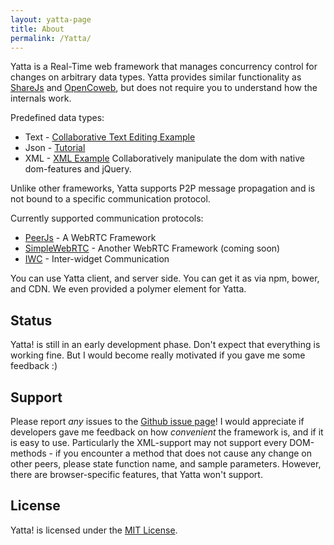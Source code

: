 ```yaml
---
layout: yatta-page
title: About
permalink: /Yatta/
---
```


Yatta is a Real-Time web framework that manages concurrency control for changes on arbitrary data types. Yatta provides similar functionality as [ShareJs] and [OpenCoweb], but does not require you to understand how the internals work. 

Predefined data types:
* Text - [Collaborative Text Editing Example](http://dadamonad.github.io/Yatta/examples/TextEditing/)
* Json - [Tutorial](http://dadamonad.github.io/Yatta/examples/PeerJs-Json/)
* XML  - [XML Example](http://dadamonad.github.io/Yatta/examples/XmlExample/) Collaboratively manipulate the dom with native dom-features and jQuery.

Unlike other frameworks, Yatta supports P2P message propagation and is not bound to a specific communication protocol. 

Currently supported communication protocols:
* [PeerJs](http://peerjs.com/) - A WebRTC Framework
* [SimpleWebRTC](http://simplewebrtc.com/) - Another WebRTC Framework (coming soon)
* [IWC](http://dbis.rwth-aachen.de/cms/projects/the-xmpp-experience#interwidget-communication) - Inter-widget Communication

You can use Yatta client, and server side. You can get it as via npm, bower, and CDN. We even provided a polymer element for Yatta. 

## Status
Yatta! is still in an early development phase. Don't expect that everything is working fine.
But I would become really motivated if you gave me some feedback :)

## Support
Please report _any_ issues to the [Github issue page](https://github.com/DadaMonad/Yatta/issues)! I would appreciate if developers gave me feedback on how _convenient_ the framework is, and if it is easy to use. Particularly the XML-support may not support every DOM-methods - if you encounter a method that does not cause any change on other peers, please state function name, and sample parameters. However, there are browser-specific features, that Yatta won't support.

## License
Yatta! is licensed under the [MIT License](./LICENSE.txt).

[ShareJs]: https://github.com/share/ShareJS
[OpenCoweb]: https://github.com/opencoweb/coweb
